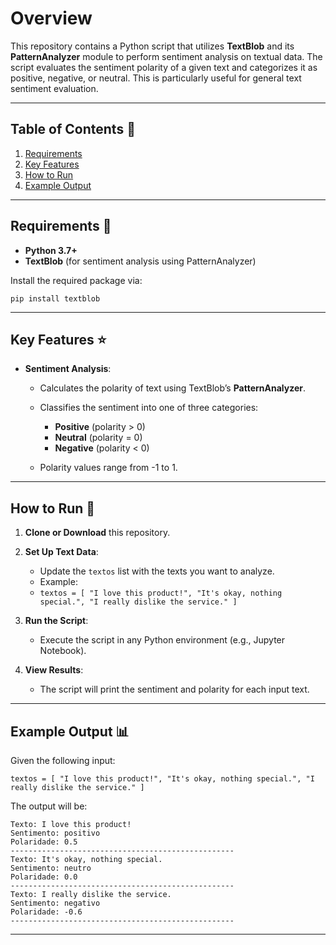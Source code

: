 # Overview
This repository contains a Python script that utilizes **TextBlob** and its **PatternAnalyzer** module to perform sentiment analysis on textual data. The script evaluates the sentiment polarity of a given text and categorizes it as positive, negative, or neutral. This is particularly useful for general text sentiment evaluation.

---

## Table of Contents :memo:

1. [Requirements](#requirements)  
2. [Key Features](#key-features)  
3. [How to Run](#how-to-run)  
4. [Example Output](#example-output)  

---

## Requirements :wrench:

- **Python 3.7+**  
- **TextBlob** (for sentiment analysis using PatternAnalyzer)  

Install the required package via:

    pip install textblob

----------
## Key Features :star:

-   **Sentiment Analysis**:
    -   Calculates the polarity of text using TextBlob’s **PatternAnalyzer**.
    -   Classifies the sentiment into one of three categories:
        -   **Positive** (polarity > 0)
        -   **Neutral** (polarity = 0)
        -   **Negative** (polarity < 0)

    - Polarity values range from -1 to 1.
----------

## How to Run :checkered_flag:

1.  **Clone or Download** this repository.
2.  **Set Up Text Data**:
    -   Update the `textos` list with the texts you want to analyze.
    -   Example:
    -
        `textos = [
            "I love this product!",
            "It's okay, nothing special.",
            "I really dislike the service."
        ]` 
        
3.  **Run the Script**:
    -   Execute the script in any Python environment (e.g., Jupyter Notebook).
4.  **View Results**:
    -   The script will print the sentiment and polarity for each input text.

----------

## Example Output :bar_chart:

Given the following input:

`textos = [
    "I love this product!",
    "It's okay, nothing special.",
    "I really dislike the service."
]` 

The output will be:

    Texto: I love this product!
    Sentimento: positivo
    Polaridade: 0.5
    --------------------------------------------------
    Texto: It's okay, nothing special.
    Sentimento: neutro
    Polaridade: 0.0
    --------------------------------------------------
    Texto: I really dislike the service.
    Sentimento: negativo
    Polaridade: -0.6
    --------------------------------------------------

-----------------------------------------

